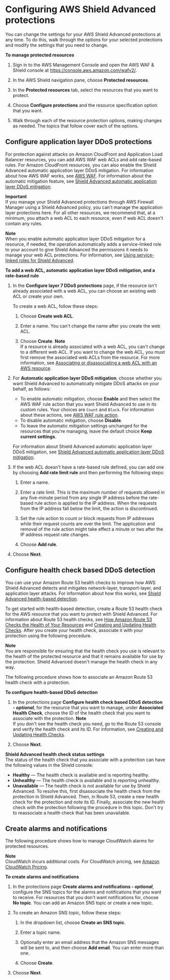 # Configuring AWS Shield Advanced protections<a name="manage-protection"></a>

You can change the settings for your AWS Shield Advanced protections at any time\. To do this, walk through the options for your selected protections and modify the settings that you need to change\. 

**To manage protected resources**

1. Sign in to the AWS Management Console and open the AWS WAF & Shield console at [https://console\.aws\.amazon\.com/wafv2/](https://console.aws.amazon.com/wafv2/)\. 

1. In the AWS Shield navigation pane, choose **Protected resources**\.

1. In the **Protected resources** tab, select the resources that you want to protect\. 

1. Choose **Configure protections** and the resource specification option that you want\.

1. Walk through each of the resource protection options, making changes as needed\. The topics that follow cover each of the options\. 

## Configure application layer DDoS protections<a name="add-rule-ddos"></a>

For protection against attacks on Amazon CloudFront and Application Load Balancer resources, you can add AWS WAF web ACLs and add rate\-based rules\. For Amazon CloudFront resources, you can also enable the Shield Advanced automatic application layer DDoS mitigation\. For information about how AWS WAF works, see [AWS WAF](waf-chapter.md)\. For information about the automatic mitigation feature, see [Shield Advanced automatic application layer DDoS mitigation](ddos-advanced-automatic-app-layer-response.md)\.

**Important**  
If you manage your Shield Advanced protections through AWS Firewall Manager using a Shield Advanced policy, you can't manage the application layer protections here\. For all other resources, we recommend that, at a minimum, you attach a web ACL to each resource, even if web ACL doesn't contain any rules\.

**Note**  
When you enable automatic application layer DDoS mitigation for a resource, if needed, the operation automatically adds a service\-linked role to your account to give Shield Advanced the permissions it needs to manage your web ACL protections\. For information, see [Using service\-linked roles for Shield Advanced](shd-using-service-linked-roles.md)\.

**To add a web ACL, automatic application layer DDoS mitigation, and a rate\-based rule**

1. In the **Configure layer 7 DDoS protections** page, if the resource isn't already associated with a web ACL, you can choose an existing web ACL or create your own\. 

   To create a web ACL, follow these steps:

   1. Choose **Create web ACL**\.

   1. Enter a name\. You can't change the name after you create the web ACL\.

   1. Choose **Create**\.
**Note**  
If a resource is already associated with a web ACL, you can't change to a different web ACL\. If you want to change the web ACL, you must first remove the associated web ACLs from the resource\. For more information, see [Associating or disassociating a web ACL with an AWS resource](web-acl-associating-aws-resource.md)\.

1. For **Automatic application layer DDoS mitigation**, choose whether you want Shield Advanced to automatically mitigate DDoS attacks on your behalf, as follows: 
   + To enable automatic mitigation, choose **Enable** and then select the AWS WAF rule action that you want Shield Advanced to use in its custom rules\. Your choices are `Count` and `Block`\. For information about these actions, see [AWS WAF rule action](waf-rule-action.md)\.
   + To disable automatic mitigation, choose **Disable**\. 
   + To leave the automatic mitigation settings unchanged for the resources that you're managing, leave the default choice **Keep current settings**\. 

   For information about Shield Advanced automatic application layer DDoS mitigation, see [Shield Advanced automatic application layer DDoS mitigation](ddos-advanced-automatic-app-layer-response.md)\.

1. If the web ACL doesn't have a rate\-based rule defined, you can add one by choosing **Add rate limit rule** and then performing the following steps:

   1. Enter a name\.

   1. Enter a rate limit\. This is the maximum number of requests allowed in any five\-minute period from any single IP address before the rate\-based rule action is applied to the IP address\. When the requests from the IP address fall below the limit, the action is discontinued\. 

   1. Set the rule action to count or block requests from IP addresses while their request counts are over the limit\. The application and removal of the rule action might take effect a minute or two after the IP address request rate changes\. 

   1. Choose **Add rule**\.

1. Choose **Next**\. 

## Configure health check based DDoS detection<a name="associate-health-check"></a>

You can use your Amazon Route 53 health checks to improve how AWS Shield Advanced detects and mitigates network\-layer, transport\-layer, and application layer attacks\. For information about how this works, see [Shield Advanced health\-based detection](ddos-advanced-health-check-option.md)\.

To get started with health\-based detection, create a Route 53 health check for the AWS resource that you want to protect with Shield Advanced\. For information about Route 53 health checks, see [How Amazon Route 53 Checks the Health of Your Resources](https://docs.aws.amazon.com/Route53/latest/DeveloperGuide/welcome-health-checks.html) and [Creating and Updating Health Checks](https://docs.aws.amazon.com/Route53/latest/DeveloperGuide/health-checks-creating.html)\. After you create your health check, associate it with your protection using the following procedure\. 

**Note**  
You are responsible for ensuring that the health check you use is relevant to the health of the protected resource and that it remains available for use by the protection\. Shield Advanced doesn't manage the health check in any way\. 

The following procedure shows how to associate an Amazon Route 53 health check with a protection\. 

**To configure health\-based DDoS detection**

1. In the protections page **Configure health check based DDoS detection \- *optional***, for the resource that you want to manage, under **Associated Health Check**, choose the ID of the health check that you want to associate with the protection\. 
**Note**  
If you don't see the health check you need, go to the Route 53 console and verify the health check and its ID\. For information, see [Creating and Updating Health Checks](https://docs.aws.amazon.com/Route53/latest/DeveloperGuide/health-checks-creating.html)\.

1. Choose **Next**\. 

**Shield Advanced health check status settings**  
The status of the health check that you associate with a protection can have the following values in the Shield console: 
+ **Healthy** — The health check is available and is reporting healthy\.
+ **Unhealthy** — The health check is available and is reporting unhealthy\.
+ **Unavailable** — The health check is not available for use by Shield Advanced\. To resolve this, first disassociate the health check from the protection in Shield Advanced\. Then, in Route 53, create a new health check for the protection and note its ID\. Finally, associate the new health check with the protection following the procedure in this topic\. Don't try to reassociate a health check that has been unavailable\.

## Create alarms and notifications<a name="add-alarm-ddos"></a>

The following procedure shows how to manage CloudWatch alarms for protected resources\. 

**Note**  
CloudWatch incurs additional costs\. For CloudWatch pricing, see [Amazon CloudWatch Pricing](http://aws.amazon.com/cloudwatch/pricing/)\.<a name="add-cw-procedure"></a>

**To create alarms and notifications**

1. In the protections page **Create alarms and notifications \- *optional***, configure the SNS topics for the alarms and notifications that you want to receive\. For resources that you don't want notifications for, choose **No topic**\. You can add an Amazon SNS topic or create a new topic\. 

1. To create an Amazon SNS topic, follow these steps:

   1. In the dropdown list, choose **Create an SNS topic**\.

   1. Enter a topic name\. 

   1. Optionally enter an email address that the Amazon SNS messages will be sent to, and then choose **Add email**\. You can enter more than one\.

   1. Choose **Create**\.

1. Choose **Next**\.
